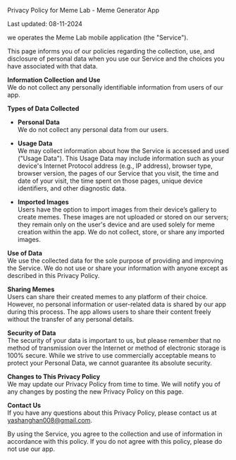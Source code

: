 Privacy Policy for Meme Lab - Meme Generator App

Last updated: 08-11-2024

we operates the Meme Lab mobile application (the "Service").

This page informs you of our policies regarding the collection, use, and disclosure of personal data when you use our Service and the choices you have associated with that data.

**Information Collection and Use**  
We do not collect any personally identifiable information from users of our app.

**Types of Data Collected**  
- **Personal Data**  
  We do not collect any personal data from our users.

- **Usage Data**  
  We may collect information about how the Service is accessed and used ("Usage Data"). This Usage Data may include information such as your device's Internet Protocol address (e.g., IP address), browser type, browser version, the pages of our Service that you visit, the time and date of your visit, the time spent on those pages, unique device identifiers, and other diagnostic data.

- **Imported Images**  
  Users have the option to import images from their device’s gallery to create memes. These images are not uploaded or stored on our servers; they remain only on the user's device and are used solely for meme creation within the app. We do not collect, store, or share any imported images.

**Use of Data**  
We use the collected data for the sole purpose of providing and improving the Service. We do not use or share your information with anyone except as described in this Privacy Policy.

**Sharing Memes**  
Users can share their created memes to any platform of their choice. However, no personal information or user-related data is shared by our app during this process. The app allows users to share their content freely without the transfer of any personal details.

**Security of Data**  
The security of your data is important to us, but please remember that no method of transmission over the Internet or method of electronic storage is 100% secure. While we strive to use commercially acceptable means to protect your Personal Data, we cannot guarantee its absolute security.

**Changes to This Privacy Policy**  
We may update our Privacy Policy from time to time. We will notify you of any changes by posting the new Privacy Policy on this page.

**Contact Us**  
If you have any questions about this Privacy Policy, please contact us at yashanghan008@gmail.com.

By using the Service, you agree to the collection and use of information in accordance with this policy. If you do not agree with this policy, please do not use our app.
